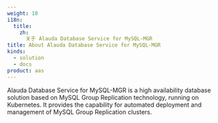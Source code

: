 ```yaml
---
weight: 10
i18n:
  title:
    zh:
      关于 Alauda Database Service for MySQL-MGR
title: About Alauda Database Service for MySQL-MGR
kinds: 
  - solution
  - docs
product: aas
---
```


Alauda Database Service for MySQL-MGR is a high availability database solution based on MySQL Group Replication technology, running on Kubernetes. It provides the capability for automated deployment and management of MySQL Group Replication clusters.
